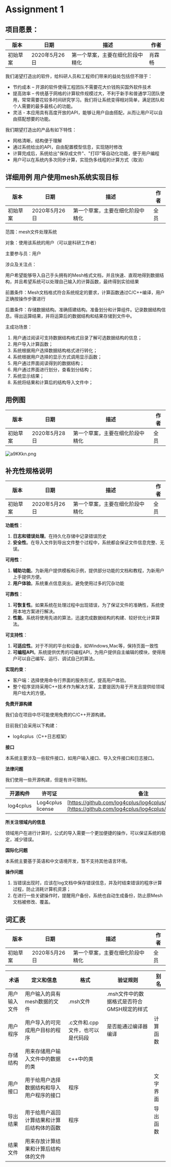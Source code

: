 # Assignment 1

## 项目愿景：

| 版本     | 日期          | 描述                             | 作者   |
| -------- | ------------- | -------------------------------- | ------ |
| 初始草案 | 2020年5月26日 | 第一个草案，主要在细化阶段中精化 | 肖霖畅 |

我们渴望打造出的软件，给科研人员和工程师们带来的益处包括但不限于：

* 节约成本 – 开源的软件使得工程团队不需要花大价钱购买国外软件技术
* 提高效率 – 传统基于网格的计算软件规模过大，不利于新手和普通学习团队使用，常常需要花较多时间研究学习。我们将让系统变得相对简单，满足团队和个人需要的最多最核心的功能。
* 灵活 - 本应用具有高度开放的API，能够让用户自由搭配，从而让用户可以自由搭配想要的功能。

我们期望打造出的产品有如下特性：

* 网格清晰，结构便于理解
* 通过系统给出的API，自由配置模型信息，实现随时修改
* 计算完成后，系统给出"保存成文件"、"打印"等自动化功能，便于用户编程
* 用户可以在系统内多次同步计算，实现伪多线程的计算方式（取消）

## 详细用例 用户使用mesh系统实现目标

| 版本     | 日期          | 描述                             | 作者 |
| -------- | ------------- | -------------------------------- | ---- |
| 初始草案 | 2020年5月26日 | 第一个草案，主要在细化阶段中精化 | 全员 |

范围：mesh文件处理系统

对象：使用该系统的用户（可以是科研工作者）

主要参与员：用户

涉众及关注点：

用户希望能够导入自己手头拥有的Mesh格式文档，并且快速、直观地得到数据结构，并且希望系统可以处理自己输入的计算函数，最终得到实验结果

前置条件：Mesh文档格式符合系统规定的要求，计算函数通过C/C++编译，用户正确按操作步骤进行

后置条件：存储数据结构。准确搭建结构。准备划分和计算组件。记录数据结构信息。得出运算结果，并将运算后的数据结构和结果存储到文件中。

主成功场景：

1. 用户通过阅读可支持数据结构格式目录了解可选数据结构的信息；
5. 用户导入计算函数；
6. 系统根据用户选择数据结构格式进行转化；
7. 系统根据用户选择的显示方式调用显示函数；
8. 用户通过界面阅读得到的数据结构；
9. 用户通过界面进行划分，查看划分结构；
10. 系统显示结果；
11. 系统将结果和计算后的结构导入文件中；

## 用例图	

| 版本     | 日期          | 描述                             | 作者 |
| -------- | ------------- | -------------------------------- | ---- |
| 初始草案 | 2020年5月28日 | 第一个草案，主要在细化阶段中精化 | 全员 |

![a9KKkn.png](https://s1.ax1x.com/2020/07/26/a9KKkn.png)

## 补充性规格说明

| 版本     | 日期          | 描述                             | 作者 |
| -------- | ------------- | -------------------------------- | ---- |
| 初始草案 | 2020年5月26日 | 第一个草案，主要在细化阶段中精化 | 全员 |

**功能性**：

1. **日志和错误处理**。在持久化存储中记录错误历史
2. **安全性**。在导入文件到导出文件整个过程中，系统都会保证文件信息完整、无误。

**可用性**：

1. **辅助功能**。为新用户提供模板和示例，提供部分功能的文档和教程，为新用户上手提供方便。
2. **用户体验**。系统重点信息突出，避免使用过多的冗杂功能

**可靠性**：

1. **可恢复性**。如果系统在处理过程中出现错误，为了保证文件的准确性，系统使用本地方案进行解决。
2. **性能**。系统将使用先进的算法，迅速完成数据结构的构建、较好优化计算算法。

**可支持性**：

1. **可适应性**。对于不同的平台和设备，如Windows,Mac等，保持页面一致性
2. **可编程API**。系统提供优秀的可编程API，为用户提供自主编辑的模块，使得用户可以自己编写、运行、调试自己的算法。

**实现约束**：

* 客户端：选择使用命令行界面的服务形式，提高用户体验。
* 整个程序坚持采用C++技术作为解决方案，主要是因为易于开发且提供给领域用户给大的方便。

**免费开源构建**

我们会在项目中尽可能使用免费的C/C++开源构建。

目前我们会采用以下构建：

* log4cplus（C++日志框架）

**接口**

本系统主要涉及一些软件接口，如用户输入接口、导入文件接口和日志接口。

**法律问题**

我们使用一些开源构建，但是有许可限制。

| 开源构件  | 许可证            | 备注                                                         |
| --------- | ----------------- | ------------------------------------------------------------ |
| log4cplus | Log4cplus license | [https://github.com/log4cplus/log4cplus/blob/master/LICENSE](https://github.com/log4cplus/log4cplus/blob/master/LICENSE) |

**所关注领域内的信息**

领域用户在进行计算时，公式的导入需要一个更加便捷的操作，可以保证系统的稳定，减少错误。

**国际化问题**

本系统主要基于英语和中文语境开发，暂不支持其他语言环境。

**操作问题**

1. 当错误出现时，应该在log文档中保存错误信息，并及时结束错误的程序计算过程，防止消耗计算机资源；
2. 在进行一些关键操作时，提醒用户备份，系统也自动生成备份，防止原Mesh文档被修改、覆盖。

## 词汇表

| 版本     | 日期          | 描述                             | 作者 |
| -------- | ------------- | -------------------------------- | ---- |
| 初始草案 | 2020年5月26日 | 第一个草案，主要在细化阶段中精化 | 全员 |



| 术语         | 定义和信息                                 | 格式                             | 验证规则                                   | 别名     |
| ------------ | ------------------------------------------ | -------------------------------- | ------------------------------------------ | -------- |
| 用户输入文件 | 用户输入的具有mesh数据的文件               | .msh文件                         | .msh文件中的数据格式是否符合GMSH规定的样式 |          |
| 用户程序     | 用户导入的可完成用户目标的程序             | .c文件和.cpp文件，也可以是代码段 | 是否能通过编译器编译                       | 计算函数 |
| 存储结构     | 用来存储用户输入文件中的数据的类           | c++中的类                        |                                            |          |
| 用户接口     | 用于给用户选择数据结构和导入用户程序的接口 | 程序                             |                                            | 文字界面 |
| 导出结果     | 用于给用户返回计算结果和计算后结构体的函数 | 程序                             |                                            | 导出函数 |
| 结果文件     | 用来存放计算结果和计算后结构体的文件       |                                  |                                            |          |


